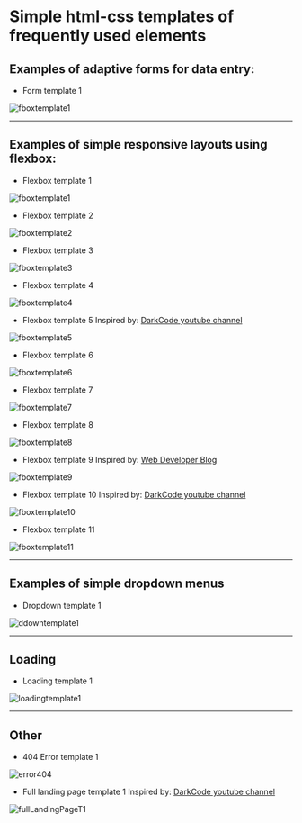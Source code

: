 # Simple html-css templates of frequently used elements
## Examples of adaptive forms for data entry:

- Form template 1
  
![fboxtemplate1](./readmeImages/formCreateEvent.jpg "")

----

## Examples of simple responsive layouts using flexbox:

- Flexbox template 1
  
![fboxtemplate1](./readmeImages/flexboxT1.jpg "")

- Flexbox template 2
  
![fboxtemplate2](./readmeImages/flexboxT2.jpg "")

- Flexbox template 3
  
![fboxtemplate3](./readmeImages/flexboxT3.jpg "")

- Flexbox template 4
  
![fboxtemplate4](./readmeImages/flexboxT4.jpg "")

- Flexbox template 5
    Inspired by: [DarkCode youtube channel](https://www.youtube.com/channel/UCD3KVjbb7aq2OiOffuungzw "DarkCode youtube channel")

![fboxtemplate5](./readmeImages/flexboxT5.jpg "")

- Flexbox template 6
  
![fboxtemplate6](./readmeImages/flexboxT6.jpg "")

- Flexbox template 7
  
![fboxtemplate7](./readmeImages/flexboxT7.jpg "")

- Flexbox template 8
  
![fboxtemplate8](./readmeImages/flexboxT8.jpg "")

- Flexbox template 9
  Inspired by: [Web Developer Blog](https://www.youtube.com/channel/UCe_H8hzx9WV7Ca7Ps5gt72Q "Web Developer Blog youtube channel")


![fboxtemplate9](./readmeImages/flexboxT9.jpg "")

- Flexbox template 10
  Inspired by: [DarkCode youtube channel](https://www.youtube.com/channel/UCD3KVjbb7aq2OiOffuungzw "DarkCode youtube channel")

![fboxtemplate10](./readmeImages/flexboxT10.jpg "")

- Flexbox template 11
  
![fboxtemplate11](./readmeImages/flexboxT11.jpg "")

----

## Examples of simple dropdown menus

- Dropdown template 1

![ddowntemplate1](./readmeImages/dropdownT1.jpg "")



----

## Loading

- Loading template 1

![loadingtemplate1](./readmeImages/loadingT1.jpg "")



----

## Other

- 404 Error template 1

![error404](./readmeImages/404errorPage.jpg "")

- Full landing page template 1 
Inspired by: [DarkCode youtube channel](https://www.youtube.com/channel/UCD3KVjbb7aq2OiOffuungzw "DarkCode youtube channel")

![fullLandingPageT1](./readmeImages/fullLandingPageT1.jpg "")


